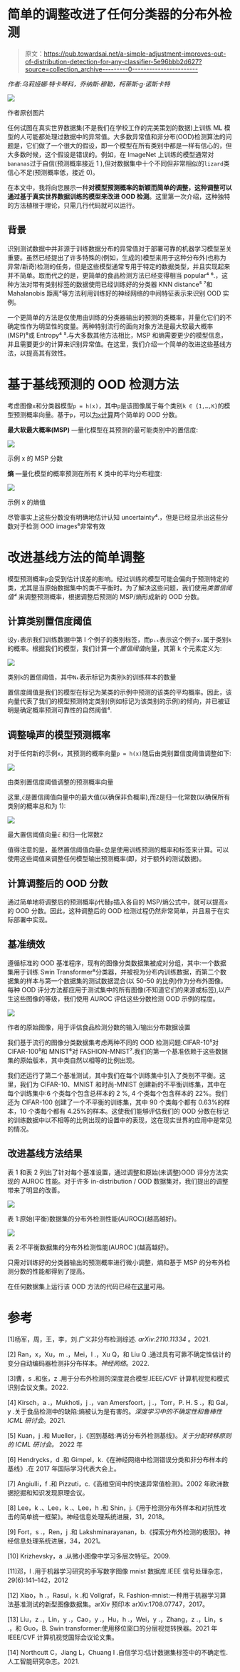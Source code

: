 # 简单的调整改进了任何分类器的分布外检测

> 原文：<https://pub.towardsai.net/a-simple-adjustment-improves-out-of-distribution-detection-for-any-classifier-5e96bbb2d627?source=collection_archive---------0----------------------->

*作者:乌莉娅娜·特卡琴科，乔纳斯·穆勒，柯蒂斯·g·诺斯卡特*

![](img/0ebeae752a570c846a277d067e5b5cb6.png)

作者原创图片

任何试图在真实世界数据集(不是我们在学校工作的完美策划的数据)上训练 ML 模型的人可能都处理过数据中的异常值。大多数异常值和非分布(OOD)检测算法的问题是，它们做了一个很大的假设，即一个模型在所有类别中都是一样有信心的，但大多数时候，这个假设是错误的。例如，在 ImageNet 上训练的模型通常对`bananas`过于自信(预测概率接近 1 ),但对数据集中十个不同但非常相似的`lizard`类信心不足(预测概率低，接近 0)。

在本文中，我将向您展示一种**对模型预测概率的新颖而简单的调整，这种调整可以通过基于真实世界数据训练的模型来改进 OOD 检测**。这里第一次介绍，这种独特的方法植根于理论，只需几行代码就可以运行。

## 背景

识别测试数据中并非源于训练数据分布的异常值对于部署可靠的机器学习模型至关重要。虽然已经提出了许多特殊的(例如，生成的)模型来用于这种分布外(也称为异常/新奇)检测的任务，但是这些模型通常专用于特定的数据类型，并且实现起来并不简单。取而代之的是，更简单的食品检测方法已经变得相当 popular⁴ ⁶.，这种方法对带有类别标签的数据使用已经训练好的分类器 KNN distance⁵ ⁷和 Mahalanobis 距离⁴等方法利用训练好的神经网络的中间特征表示来识别 OOD 实例。

一个更简单的方法是仅使用由训练的分类器输出的预测的类概率，并量化它们的不确定性作为明显性的度量。两种特别流行的面向对象方法是最大软最大概率(MSP)⁶或 Entropy⁴ ⁵.与大多数其他方法相比，MSP 和熵需要更少的模型信息，并且需要更少的计算来识别异常值。在这里，我们介绍一个简单的改进这些基线方法，以提高其有效性。

# 基于基线预测的 OOD 检测方法

考虑图像`x`和分类器模型`p = h(x)`，其中`p`是该图像属于每个类别`k ∈ {1,…,K}`的模型预测概率向量。基于`p`，可以[为`x`计算](https://arxiv.org/pdf/1610.02136.pdf)两个简单的 OOD 分数。

**最大软最大概率(MSP)** —量化模型在其预测的最可能类别中的置信度:

![](img/59b9865da2cbf44ccee0daa778dd2e09.png)

示例 x 的 MSP 分数

**熵** —量化模型的概率预测在所有 K 类中的平均分布程度:

![](img/c2c0b2bc65b1fea22c2abe6c6f8ad894.png)

示例 x 的熵值

尽管事实上这些分数没有明确地估计认知 uncertainty⁴.，但是已经显示出这些分数对于检测 OOD images⁶非常有效

# 改进基线方法的简单调整

模型预测概率`p`会受到估计误差的影响。经过训练的模型可能会偏向于预测特定的类，尤其是当原始数据集中的类不平衡时。为了解决这些问题，我们使用*类置信阈值⁴* 来调整预测概率，根据调整后预测的 MSP/熵形成新的 OOD 分数。

## 计算类别置信度阈值

设`yᵢ`表示我们训练数据中第 I 个例子的类别标签，而`pᵢₖ`表示这个例子`xᵢ`属于类别`k`的概率。根据我们的模型，我们计算一个*置信阈值*向量，其第 k 个元素定义为:

![](img/361d603eb8e850468748e3064c8319f9.png)

类别`k`的置信阈值，其中`Nₖ`表示标记为类别`k`的训练样本的数量

置信度阈值是我们的模型在标记为某类的示例中预测的该类的平均概率。因此，该向量代表了我们的模型预测特定类别(例如标记为该类别的示例)的倾向，并已被证明是确定概率预测可靠性的自然阈值⁴.

## 调整噪声的模型预测概率

对于任何新的示例`x`，其预测的概率向量`p = h(x)`随后由类别置信度阈值调整如下:

![](img/aed0294b3836e6e40ff44ba43b43b789.png)

由类别置信度阈值调整的预测概率向量

这里,`cࠡ`是置信阈值向量中的最大值(以确保非负概率),而`Z`是归一化常数(以确保所有类别的概率总和为 1):

![](img/088a1e79293165c94f1dde86417a9244.png)

最大置信阈值向量`cࠡ` 和归一化常数`Z`

值得注意的是，虽然置信阈值向量`c`总是使用训练预测的概率和标签来计算。可以使用这些阈值来调整任何模型输出预测概率(即，对于额外的测试数据)。

## 计算调整后的 OOD 分数

通过简单地将调整后的预测概率`p̃`代替`p`插入各自的 MSP/熵公式中，就可以提高`x`的 OOD 分数。因此，这种调整后的 OOD 检测过程仍然非常简单，并且易于在实际部署中实现。

## 基准绩效

遵循标准的 OOD 基准程序，现有的图像分类数据集被成对分组，其中:一个数据集用于训练 Swin Transformer⁸分类器，并被视为分布内训练数据，而第二个数据集的样本与第一个数据集的测试数据混合(以 50-50 的比例)作为分布外图像。每种 OOD 评分方法都应用于测试集中的所有图像(不知道它们的来源或标签),以产生这些图像的等级，我们使用 AUROC 评估这些分数检测 OOD 示例的程度。

![](img/8bf4df7c5bf9df91a64508bdee5dacc6.png)

作者的原始图像，用于评估食品检测分数的输入/输出分布数据设置

我们基于流行的图像分类数据集考虑两种不同的 OOD 检测问题:CIFAR-10⁵对 CIFAR-100⁵和 MNIST⁶对 FASHION-MNIST⁷.我们的第一个基准依赖于这些数据集的原始版本，其中类自然以相等的比例出现。

我们还运行了第二个基准测试，其中我们在每个训练集中引入了类别不平衡。这里，我们为 CIFAR-10、MNIST 和时尚-MNIST 创建新的不平衡训练集，其中在每个训练集中:6 个类每个包含总样本的 2 %, 4 个类每个包含样本的 22%。我们还为 CIFAR-100 创建了一个不平衡的训练集，其中 90 个类每个都有 0.63%的样本，10 个类每个都有 4.25%的样本。这使我们能够评估我们的 OOD 分数在标记的训练数据中以不相等的比例出现的设置中的表现，这在现实世界的应用中是常见的情况。

## 改进基线方法结果

表 1 和表 2 列出了针对每个基准设置，通过调整和原始(未调整)OOD 评分方法实现的 AUROC 性能。对于许多 in-distribution / OOD 数据集对，我们提出的调整带来了明显的改善。

![](img/c754a8f735c0c14c0160644f91b6d1e7.png)

表 1:原始(平衡)数据集的分布外检测性能(AUROC)(越高越好)。

![](img/69109b52ae1f834b8773e26358d3b3c6.png)

表 2:不平衡数据集的分布外检测性能(AUROC )(越高越好)。

只需对训练好的分类器输出的预测概率进行微小调整，熵和基于 MSP 的分布外检测分数的性能都得到了提高。

在任何数据集上运行该 OOD 方法的代码已经在[这里](https://github.com/cleanlab/cleanlab/blob/master/cleanlab/outlier.py)可用。

# 参考

[1]杨军，周，王，李，刘.广义非分布检测综述. *arXiv:2110.11334* 。2021.

[2] Ran，x，Xu，m .，Mei，l .，Xu Q，和 Liu Q .通过具有可靠不确定性估计的变分自动编码器检测非分布样本。*神经网络*。2022.

[3]曹，s .和张，z .用于分布外检测的深度混合模型.IEEE/CVF 计算机视觉和模式识别会议文集。2022.

[4] Kirsch，a .，Mukhoti，j .，van Amersfoort，j .，Torr，P. H. S .，和 Gal，y .关于食品检测中的缺陷:熵被认为是有害的。*深度学习中的不确定性和鲁棒性 ICML 研讨会*。2021.

[5] Kuan，j .和 Mueller，j.《回到基础:再访分布外检测基线》。*关于分配转移原则的 ICML 研讨会。* 2022 年

[6] Hendrycks，d .和 Gimpel，k.《在神经网络中检测错误分类和非分布样本的基线》.在 2017 年国际学习代表大会上。

[7] Angiulli，f .和 Pizzuti，c.《高维空间中的快速异常值检测》。2002 年欧洲数据挖掘和知识发现原理会议。

[8] Lee，k .、Lee，k .、Lee，h .和 Shin，j.《用于检测分布外样本和对抗性攻击的简单统一框架》。神经信息处理系统进展，31，2018。

[9] Fort，s .，Ren，j .和 Lakshminarayanan，b.《探索分布外检测的极限》。神经信息处理系统进展，34，2021。

[10] Krizhevsky，a .从微小图像中学习多层次特征。2009.

[11]邓，l .用于机器学习研究的手写数字图像 mnist 数据库.IEEE 信号处理杂志，29(6):141–142，2012

[12] Xiao，h .，Rasul，k .和 Vollgraf，R. Fashion-mnist:一种用于机器学习算法基准测试的新型图像数据集。arXiv 预印本 arXiv:1708.07747，2017。

[13] Liu，z .，Lin，y .，Cao，y .，Hu，h .，Wei，y .，Zhang，z .，Lin，s .，和 Guo，B. Swin transformer:使用移位窗口的分层视觉转换器。2021 年 IEEE/CVF 计算机视觉国际会议论文集。

[14] Northcutt C，Jiang L，Chuang I .自信学习:估计数据集标签中的不确定性.人工智能研究杂志。2021.